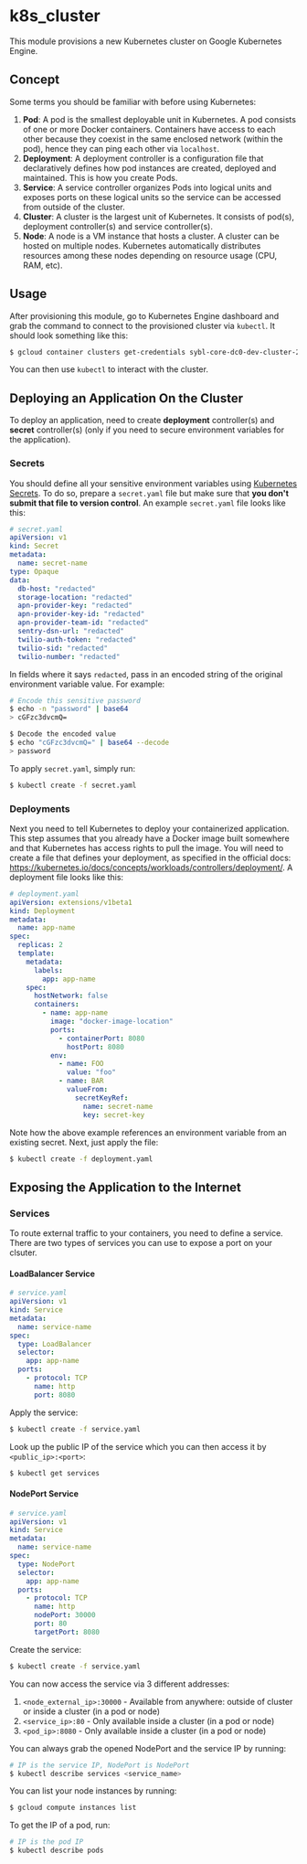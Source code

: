 # k8s_cluster

This module provisions a new Kubernetes cluster on Google Kubernetes Engine.

## Concept

Some terms you should be familiar with before using Kubernetes:

1. **Pod**: A pod is the smallest deployable unit in Kubernetes. A pod consists of one or more Docker containers. Containers have access to each other because they coexist in the same enclosed network (within the pod), hence they can ping each other via `localhost`.
2. **Deployment**: A deployment controller is a configuration file that declaratively defines how pod instances are created, deployed and maintained. This is how you create Pods.
3. **Service**: A service controller organizes Pods into logical units and exposes ports on these logical units so the service can be accessed from outside of the cluster.
4. **Cluster**: A cluster is the largest unit of Kubernetes. It consists of pod(s), deployment controller(s) and service controller(s).
5. **Node**: A node is a VM instance that hosts a cluster. A cluster can be hosted on multiple nodes. Kubernetes automatically distributes resources among these nodes depending on resource usage (CPU, RAM, etc).

## Usage

After provisioning this module, go to Kubernetes Engine dashboard and grab the command to connect to the provisioned cluster via `kubectl`. It should look something like this:

```sh
$ gcloud container clusters get-credentials sybl-core-dc0-dev-cluster-2641b9bb --zone us-central1-a --project sybl-core
```

You can then use `kubectl` to interact with the cluster.

## Deploying an Application On the Cluster

To deploy an application, need to create **deployment** controller(s) and **secret** controller(s) (only if you need to secure environment variables for the application).

### Secrets

You should define all your sensitive environment variables using [Kubernetes Secrets](https://kubernetes.io/docs/concepts/configuration/secret/). To do so, prepare a `secret.yaml` file but make sure that **you don't submit that file to version control**. An example `secret.yaml` file looks like this:

```yaml
# secret.yaml
apiVersion: v1
kind: Secret
metadata:
  name: secret-name
type: Opaque
data:
  db-host: "redacted"
  storage-location: "redacted"
  apn-provider-key: "redacted"
  apn-provider-key-id: "redacted"
  apn-provider-team-id: "redacted"
  sentry-dsn-url: "redacted"
  twilio-auth-token: "redacted"
  twilio-sid: "redacted"
  twilio-number: "redacted"
```

In fields where it says `redacted`, pass in an encoded string of the original environment variable value. For example:

```sh
# Encode this sensitive password
$ echo -n "password" | base64
> cGFzc3dvcmQ=

$ Decode the encoded value
$ echo "cGFzc3dvcmQ=" | base64 --decode
> password
```

To apply `secret.yaml`, simply run:

```sh
$ kubectl create -f secret.yaml
```

### Deployments

Next you need to tell Kubernetes to deploy your containerized application. This step assumes that you already have a Docker image built somewhere and that Kubernetes has access rights to pull the image. You will need to create a file that defines your deployment, as specified in the official docs: https://kubernetes.io/docs/concepts/workloads/controllers/deployment/. A deployment file looks like this:

```yaml
# deployment.yaml
apiVersion: extensions/v1beta1
kind: Deployment
metadata:
  name: app-name
spec:
  replicas: 2
  template:
    metadata:
      labels:
        app: app-name
    spec:
      hostNetwork: false
      containers:
        - name: app-name
          image: "docker-image-location"
          ports:
            - containerPort: 8080
              hostPort: 8080
          env:
            - name: FOO
              value: "foo"
            - name: BAR
              valueFrom:
                secretKeyRef:
                  name: secret-name
                  key: secret-key
```

Note how the above example references an environment variable from an existing secret. Next, just apply the file:

```sh
$ kubectl create -f deployment.yaml
```

## Exposing the Application to the Internet

### Services

To route external traffic to your containers, you need to define a service. There are two types of services you can use to expose a port on your clsuter.

#### LoadBalancer Service

```yaml
# service.yaml
apiVersion: v1
kind: Service
metadata:
  name: service-name
spec:
  type: LoadBalancer
  selector:
    app: app-name
  ports:
    - protocol: TCP
      name: http
      port: 8080
```

Apply the service:

```sh
$ kubectl create -f service.yaml
```

Look up the public IP of the service which you can then access it by `<public_ip>:<port>`:

```sh
$ kubectl get services
```

#### NodePort Service

```yaml
# service.yaml
apiVersion: v1
kind: Service
metadata:
  name: service-name
spec:
  type: NodePort
  selector:
    app: app-name
  ports:
    - protocol: TCP
      name: http
      nodePort: 30000
      port: 80
      targetPort: 8080
```

Create the service:

```sh
$ kubectl create -f service.yaml
```

You can now access the service via 3 different addresses:

1. `<node_external_ip>:30000` - Available from anywhere: outside of cluster or inside a cluster (in a pod or node)
2. `<service_ip>:80` - Only available inside a cluster (in a pod or node)
3. `<pod_ip>:8080` - Only available inside a cluster (in a pod or node)

You can always grab the opened NodePort and the service IP by running:

```sh
# IP is the service IP, NodePort is NodePort
$ kubectl describe services <service_name>
```

You can list your node instances by running:

```sh
$ gcloud compute instances list
```

To get the IP of a pod, run:

```sh
# IP is the pod IP
$ kubectl describe pods
```